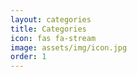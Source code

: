 ```yaml
---
layout: categories
title: Categories
icon: fas fa-stream
image: assets/img/icon.jpg
order: 1
---
```

